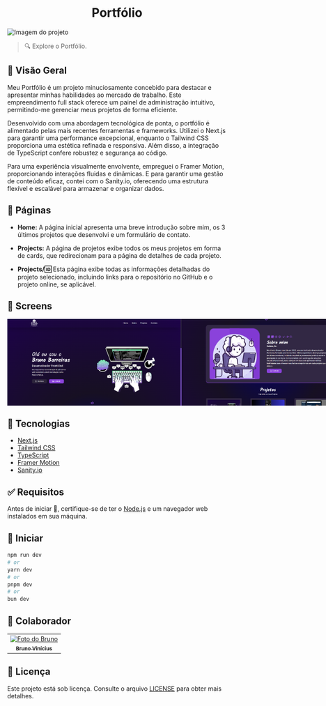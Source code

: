 <h1 align="center" id="top">Portfólio</h1>

<img src="https://github.com/brunowzz/portfolio/blob/main/.github/screens/gif.gif" alt="Imagem do projeto"/>

> 🔍 Explore o Portfólio.

## :page_facing_up: Visão Geral

Meu Portfólio é um projeto minuciosamente concebido para destacar e apresentar minhas habilidades ao mercado de trabalho. Este empreendimento full stack oferece um painel de administração intuitivo, permitindo-me gerenciar meus projetos de forma eficiente.

Desenvolvido com uma abordagem tecnológica de ponta, o portfólio é alimentado pelas mais recentes ferramentas e frameworks. Utilizei o Next.js para garantir uma performance excepcional, enquanto o Tailwind CSS proporciona uma estética refinada e responsiva. Além disso, a integração de TypeScript confere robustez e segurança ao código.

Para uma experiência visualmente envolvente, empreguei o Framer Motion, proporcionando interações fluidas e dinâmicas. E para garantir uma gestão de conteúdo eficaz, contei com o Sanity.io, oferecendo uma estrutura flexível e escalável para armazenar e organizar dados.

## 📁 Páginas

- **Home:** A página inicial apresenta uma breve introdução sobre mim, os 3 últimos projetos que desenvolvi e um formulário de contato.

- **Projects:** A página de projetos exibe todos os meus projetos em forma de cards, que redirecionam para a página de detalhes de cada projeto.

- **Projects/:id:** Esta página exibe todas as informações detalhadas do projeto selecionado, incluindo links para o repositório no GitHub e o projeto online, se aplicável.

## 📁 Screens
<div style="display: flex; justify-content: space-between;">
    <img src="https://github.com/brunowzz/portfolio/blob/main/.github/screens/1.png" alt="Imagem do projeto" width="400"/>
    <img src="https://github.com/brunowzz/portfolio/blob/main/.github/screens/2.png" alt="Imagem do projeto" width="400"/>
    <img src="https://github.com/brunowzz/portfolio/blob/main/.github/screens/3.png" alt="Imagem do projeto" width="400"/>
    <img src="https://github.com/brunowzz/portfolio/blob/main/.github/screens/4.png" alt="Imagem do projeto" width="400"/>
    <img src="https://github.com/brunowzz/portfolio/blob/main/.github/screens/5.png" alt="Imagem do projeto" width="400"/>
    <img src="https://github.com/brunowzz/portfolio/blob/main/.github/screens/6.png" alt="Imagem do projeto" width="400"/>
</div>

## 🚀 Tecnologias

- [Next.js](https://nextjs.org/)
- [Tailwind CSS](https://tailwindcss.com/)
- [TypeScript](https://www.typescriptlang.org/)
- [Framer Motion](https://www.framer.com/motion/)
- [Sanity.io](https://www.sanity.io/)

## :white_check_mark: Requisitos

Antes de iniciar :checkered_flag:, certifique-se de ter o [Node.js](https://nodejs.org/) e um navegador web instalados em sua máquina.

## :checkered_flag: Iniciar



```bash
npm run dev
# or
yarn dev
# or
pnpm dev
# or
bun dev
```

## 🤝 Colaborador

<table>
  <tr>
    <td align="center">
      <a href="https://github.com/brunowzz">
        <img src="https://avatars.githubusercontent.com/u/94939630?v=4" width="160px;" alt="Foto do Bruno"/><br>
        <sub>
          <b>Bruno Vinícius</b>
        </sub>
      </a>
    </td>
  </tr>
</table>

## 📝 Licença

Este projeto está sob licença. Consulte o arquivo [LICENSE](LICENSE.md) para obter mais detalhes.
